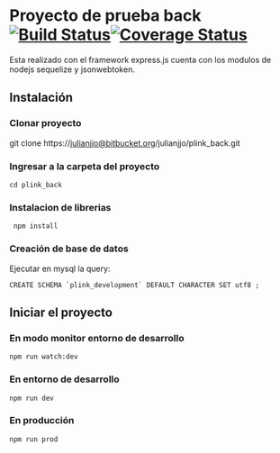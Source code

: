 
# Proyecto de prueba back [![Build Status](https://travis-ci.org/julianjjo/plink-back.svg?branch=master)](https://travis-ci.org/julianjjo/plink-back)[![Coverage Status](https://coveralls.io/repos/github/julianjjo/plink-back/badge.svg?branch=master)](https://coveralls.io/github/julianjjo/plink-back?branch=master)

  

Esta realizado con el framework express.js cuenta con los modulos de nodejs sequelize y jsonwebtoken.

  
  

## Instalación

### Clonar proyecto

  

git clone https://julianjjo@bitbucket.org/julianjjo/plink_back.git

  

### Ingresar a la carpeta del proyecto
 

	cd plink_back

  

### Instalacion de librerias

	 npm install

### Creación de base de datos
  

Ejecutar en mysql la query:
 
    CREATE SCHEMA `plink_development` DEFAULT CHARACTER SET utf8 ;

## Iniciar el proyecto 
### En modo monitor entorno de desarrollo
	npm run watch:dev
### En entorno de desarrollo
	npm run dev
### En producción
	npm run prod
	